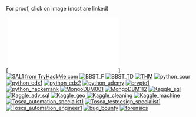 For proof, click on image (most are linked)
<div style="page-break-after: always"></div>

[![Open-Source Intelligence (OSINT) Fundamentals](/media/cert/certificate-of-completion-for-open-source-intelligence-osint-fundamentals.pdf)]
[![SAL1 from TryHackMe.com](https://assets.tryhackme.com/certification-certificate/6845de420f7e6cf8affe5cc0.png)](https://tryhackme.com/certification/certificate/e8d28cbb-1072-4cf9-8589-86d6fcf1fe4d)
![BBST_F](/media/cert/BBST_foundation.jpg)
![BBST_TD](/media/cert/BBST_test_design.jpg)
[![THM](https://tryhackme-badges.s3.amazonaws.com/1337tester.png)](https://tryhackme-badges.s3.amazonaws.com/1337tester.png)
![python_cour](/media/cert/python_cour.png)
[![python_edx1](/media/cert/python_edx1.png)](https://courses.edx.org/certificates/0629de5730e34be0864861daacefa488)
[![python_edx2](/media/cert/python_edx2.png)](https://courses.edx.org/certificates/3e1bf81675fb47059e4ee193b8e30925)
[![python_udemy](/media/cert/python_udemy.png)](https://www.udemy.com/certificate/UC-FRHJVODO/)
[![crypto1](/media/cert/crypto1.png)](https://www.coursera.org/account/accomplishments/verify/5NFZK88SZ5NA)
[![python_hackerrank](/media/cert/hackerrank.png)](https://www.hackerrank.com/certificates/2b05ea6d7fe0)
[![MongoDBM001](/media/cert/M001_mongodb_basics.jpg)](https://university.mongodb.com/course_completion/2ae03e5d-b76c-4027-b8cc-3a50dea202d5)
[![MongoDBM112](/media/cert/M112_mongodb_diagnostic.jpg)](https://university.mongodb.com/course_completion/3b7ac2f2-c5cb-4324-80d2-d340462a954a)
[![Kaggle_sql](/media/cert/kaggle_sql.png)](https://www.kaggle.com/learn/certification/michalzima/intro-to-sql)
[![Kaggle_adv_sql](/media/cert/kaggle_adv_sql.png)](https://www.kaggle.com/learn/certification/michalzima/advanced-sql)
[![Kaggle_geo](/media/cert/kaggle_geo.png)](https://www.kaggle.com/learn/certification/michalzima/geospatial-analysis)
[![Kaggle_cleaning](/media/cert/kaggle_cleaning.png)](https://www.kaggle.com/learn/certification/michalzima/data-cleaning)
[![Kaggle_machine](/media/cert/kaggle_machine.png)](https://www.kaggle.com/learn/certification/michalzima/intro-to-machine-learning)
[![Tosca_automation_specialist1](/media/cert/tosca_as_lvl1.jpg)](https://verify.skilljar.com/c/aaqior8wgzwy)
[![Tosca_testdesign_specialist1](/media/cert/tosca_tds_lvl1.jpg)](https://verify.skilljar.com/c/xnzf8hcjeaxi)
[![Tosca_automation_engineer1](/media/cert/tosca_ae_lvl1.jpg)](https://verify.skilljar.com/c/tzicyg33n5oy)
[![bug_bounty](/media/cert/bug_bounty.png)](https://www.udemy.com/certificate/UC-15RQYEGJ/)
[![forensics](/media/cert/forensics.png)](https://www.udemy.com/certificate/UC-38XPV8V0/)

<div style="page-break-after: always"></div>
